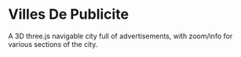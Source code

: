 # Villes De Publicite

A 3D three.js navigable city full of advertisements, with zoom/info for various sections of the city.
